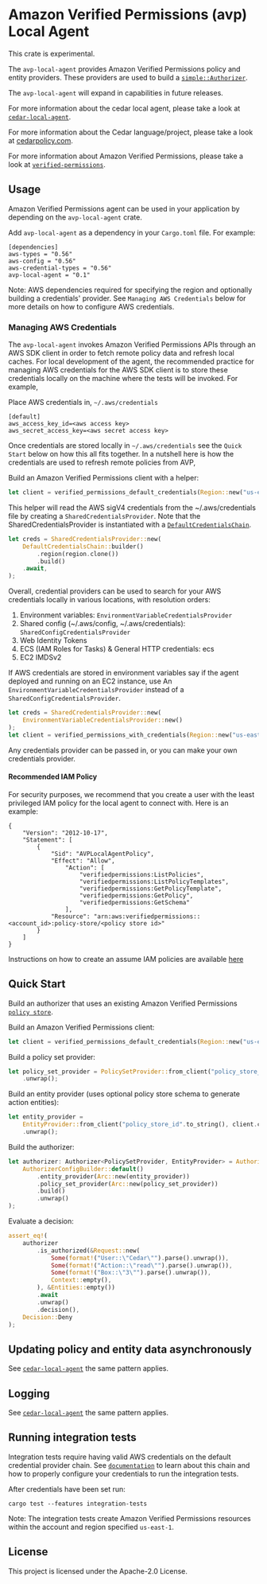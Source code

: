 # Amazon Verified Permissions (avp) Local Agent

This crate is experimental.

The `avp-local-agent` provides Amazon Verified Permissions policy and entity providers.  These providers are used
to build a [`simple::Authorizer`](https://github.com/cedar-policy/cedar-local-agent/blob/main/src/public/simple.rs).

The `avp-local-agent` will expand in capabilities in future releases.

For more information about the cedar local agent, please take a look at
[`cedar-local-agent`](https://github.com/cedar-policy/cedar-local-agent).

For more information about the Cedar language/project, please take a look
at [cedarpolicy.com](https://www.cedarpolicy.com).

For more information about Amazon Verified Permissions, please take a look at
[`verified-permissions`](https://aws.amazon.com/verified-permissions/).

## Usage

Amazon Verified Permissions agent can be used in your application by depending 
on the `avp-local-agent` crate.

Add `avp-local-agent` as a dependency in your `Cargo.toml` file. For example:

```
[dependencies]
aws-types = "0.56"
aws-config = "0.56"
aws-credential-types = "0.56"
avp-local-agent = "0.1"
```

Note: AWS dependencies required for specifying the region and optionally building
a credentials' provider. See `Managing AWS Credentials` below for more details on how to configure AWS credentials.

### Managing AWS Credentials

The `avp-local-agent` invokes Amazon Verified Permissions APIs through an AWS SDK client in order to fetch remote policy 
data and refresh local caches. For local development of the agent, the recommended practice for managing AWS credentials 
for the AWS SDK client is to store these credentials locally on the machine where the tests will be invoked. For example,

Place AWS credentials in, `~/.aws/credentials`

```
[default]
aws_access_key_id=<aws access key>
aws_secret_access_key=<aws secret access key>
```

Once credentials are stored locally in `~/.aws/credentials` see the `Quick Start` below on how this all fits together. 
In a nutshell here is how the credentials are used to refresh remote policies from AVP,

Build an Amazon Verified Permissions client with a helper:

```rust 
let client = verified_permissions_default_credentials(Region::new("us-east-1")).await;
```

This helper will read the AWS sigV4 credentials from the ~/.aws/credentials file by creating a `SharedCredentialsProvider`. 
Note that the SharedCredentialsProvider is instantiated with a [`DefaultCredentialsChain`](https://docs.rs/aws-config/latest/aws_config/default_provider/credentials/struct.DefaultCredentialsChain.html).

```rust
let creds = SharedCredentialsProvider::new(
    DefaultCredentialsChain::builder()
        .region(region.clone())
        .build()
    .await,
);
```

Overall, credential providers can be used to search for your AWS credentials locally in various locations, 
with resolution orders: 

1. Environment variables: `EnvironmentVariableCredentialsProvider`
2. Shared config (~/.aws/config, ~/.aws/credentials): `SharedConfigCredentialsProvider`
3. Web Identity Tokens
4. ECS (IAM Roles for Tasks) & General HTTP credentials: ecs
5. EC2 IMDSv2

If AWS credentials are stored in environment variables say if the agent deployed and running on an EC2 instance, use
An `EnvironmentVariableCredentialsProvider` instead of a `SharedConfigCredentialsProvider`.

```rust
let creds = SharedCredentialsProvider::new( 
    EnvironmentVariableCredentialsProvider::new()
); 
let client = verified_permissions_with_credentials(Region::new("us-east-1"), creds).await;
```

Any credentials provider can be passed in, or you can make your own credentials provider. 

#### Recommended IAM Policy

For security purposes, we recommend that you create a user with the least privileged IAM policy for the local agent to connect with. 
Here is an example:

```
{
    "Version": "2012-10-17",
    "Statement": [
        {
            "Sid": "AVPLocalAgentPolicy",
            "Effect": "Allow",
                "Action": [
                    "verifiedpermissions:ListPolicies",
                    "verifiedpermissions:ListPolicyTemplates",
                    "verifiedpermissions:GetPolicyTemplate",
                    "verifiedpermissions:GetPolicy",
                    "verifiedpermissions:GetSchema"
                ],
            "Resource": "arn:aws:verifiedpermissions::<account_id>:policy-store/<policy store id>"
        }
    ]
}
```

Instructions on how to create an assume IAM policies are available [here](https://repost.aws/knowledge-center/iam-assume-role-cli)

## Quick Start

Build an authorizer that uses an existing Amazon Verified Permissions 
[`policy store`](https://docs.aws.amazon.com/verifiedpermissions/latest/userguide/policy-stores.html).

Build an Amazon Verified Permissions client:
```rust
let client = verified_permissions_default_credentials(Region::new("us-east-1")).await;
```

Build a policy set provider:

```rust
let policy_set_provider = PolicySetProvider::from_client("policy_store_id".to_string(), client.clone())
    .unwrap();
```

Build an entity provider (uses optional policy store schema to generate action entities):

```rust
let entity_provider =
    EntityProvider::from_client("policy_store_id".to_string(), client.clone())
    .unwrap();
```

Build the authorizer:

```rust
let authorizer: Authorizer<PolicySetProvider, EntityProvider> = Authorizer::new(
    AuthorizerConfigBuilder::default()
        .entity_provider(Arc::new(entity_provider))
        .policy_set_provider(Arc::new(policy_set_provider))
        .build()
        .unwrap()
);
```

Evaluate a decision:

```rust
assert_eq!(
    authorizer
        .is_authorized(&Request::new(
            Some(format!("User::\"Cedar\"").parse().unwrap()),
            Some(format!("Action::\"read\"").parse().unwrap()),
            Some(format!("Box::\"3\"").parse().unwrap()),
            Context::empty(),
        ), &Entities::empty())
        .await
        .unwrap()
        .decision(),
    Decision::Deny
);
```

## Updating policy and entity data asynchronously

See [`cedar-local-agent`](https://github.com/cedar-policy/cedar-local-agent/tree/main#updating-filepolicysetprovider-or-fileentityprovider-data) the
same pattern applies.

## Logging

See [`cedar-local-agent`](https://github.com/cedar-policy/cedar-local-agent/tree/main#logging) the
same pattern applies.

## Running integration tests

Integration tests require having valid AWS credentials on the default
credential provider chain.  See [`documentation`](https://docs.aws.amazon.com/sdk-for-rust/latest/dg/credentials.html)
to learn about this chain and how to properly configure your credentials to run
the integration tests.

After credentials have been set run:

```
cargo test --features integration-tests
```

Note: The integration tests create Amazon Verified Permissions resources within the account and region specified `us-east-1`.

## License

This project is licensed under the Apache-2.0 License.
